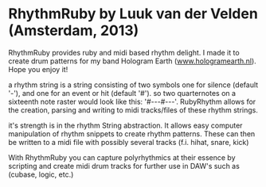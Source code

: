 # RhythmRuby by Luuk van der Velden (Amsterdam, 2013)

RhythmRuby provides ruby and midi based rhythm delight. I made it 
to create drum patterns for my band Hologram Earth (www.hologramearth.nl).
Hope you enjoy it!

a rhythm string is a string consisting of two symbols one for silence (default '-'),
and one for an event or hit (default '#'). so two quarternotes on a sixteenth note raster
would look like this: '#---#---'. RubyRhythm allows for the creation, parsing and 
writing to midi tracks/files of these rhythm strings.

it's strength is in the rhythm String abstraction. It allows easy computer
manipulation of rhythm snippets to create rhythm patterns. These can then be
written to a midi file with possibly several tracks (f.i. hihat, snare, kick)

With RhythmRuby you can capture polyrhythmics at their essence by scripting and
create midi drum tracks for further use in DAW's such as (cubase, logic, etc.)
